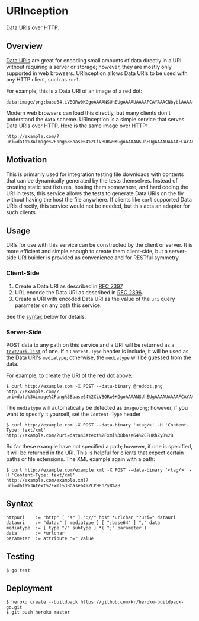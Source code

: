 # URInception
[Data URIs](http://en.wikipedia.org/wiki/Data_URI_scheme) over HTTP.

## Overview
[Data URIs](http://en.wikipedia.org/wiki/Data_URI_scheme) are great for encoding 
small amounts of data directly in a URI without requiring a server or storage; 
however, they are mostly only supported in web browsers. URInception allows
Data URIs to be used with any HTTP client, such as `curl`.

For example, this is a Data URI of an image of a red dot:

    data:image/png;base64,iVBORw0KGgoAAAANSUhEUgAAAAUAAAAFCAYAAACNbyblAAAAHElEQVQI12P4//8/w38GIAXDIBKE0DHxgljNBAAO9TXL0Y4OHwAAAABJRU5ErkJggg==

Modern web browsers can load this directly, but many clients don't understand the `data` scheme. 
URInception is a simple service that serves Data URIs over HTTP. Here is the same image over HTTP:

    http://example.com/?uri=data%3Aimage%2Fpng%3Bbase64%2CiVBORw0KGgoAAAANSUhEUgAAAAUAAAAFCAYAAACNbyblAAAAHElEQVQI12P4%2F%2F8%2Fw38GIAXDIBKE0DHxgljNBAAO9TXL0Y4OHwAAAABJRU5ErkJggg%3D%3D

## Motivation
This is primarily used for integration testing file downloads with contents that can be dynamically
generated by the tests themselves. Instead of creating static test fixtures, hosting them somewhere, 
and hard coding the URI in tests, this service allows the tests to generate Data URIs on the fly
without having the host the file anywhere. If clients like `curl` supported Data URIs directly, 
this service would not be needed, but this acts an adapter for such clients.

## Usage
URIs for use with this service can be constructed by the client or server. It is more efficient and simple enough to create them client-side, but a server-side URI builder is provided as convenience and for RESTful symmetry. 

### Client-Side

1. Create a Data URI as described in [RFC 2397](https://www.ietf.org/rfc/rfc2397.txt).
2. URL encode the Data URI as described in [RFC 2396](http://www.ietf.org/rfc/rfc2396.txt).
3. Create a URI with encoded Data URI as the value of the `uri` query parameter on any path this service.

See the [syntax](#syntax) below for details.

### Server-Side

POST data to any path on this service and a URI will be returned as a 
[`text/uri-list`](http://tools.ietf.org/html/rfc2483) of one. 
If a `Content-Type` header is include, it will be used as the Data URI's `mediatype`;
otherwise, the `mediatype` will be guessed from the data. 

For example, to create the URI of the red dot above:

    $ curl http://example.com -X POST --data-binary @reddot.png
    http://example.com/?uri=data%3Aimage%2Fpng%3Bbase64%2CiVBORw0KGgoAAAANSUhEUgAAAAUAAAAFCAYAAACNbyblAAAAHElEQVQI12P4%2F%2F8%2Fw38GIAXDIBKE0DHxgljNBAAO9TXL0Y4OHwAAAABJRU5ErkJggg%3D%3D

The `mediatype` will automatically be detected as `image/png`; however, if you want to specify it yourself, set the `Content-Type` header

    $ curl http://example.com -X POST --data-binary '<tag/>' -H 'Content-Type: text/xml'
    http://example.com/?uri=data%3Atext%2Fxml%3Bbase64%2CPHRhZy8%2B

So far these example have not specified a path; however, if one is specified, it will be returned in the URI. This is helpful for clients that expect certain paths or file extensions. The XML example again with a path:

    $ curl http://example.com/example.xml -X POST --data-binary '<tag/>' -H 'Content-Type: text/xml'
    http://example.com/example.xml?uri=data%3Atext%2Fxml%3Bbase64%2CPHRhZy8%2B

## Syntax
```
httpuri    := "http" [ "s" ] "://" host *urlchar "?uri=" datauri
datauri    := "data:" [ mediatype ] [ ";base64" ] "," data
mediatype  := [ type "/" subtype ] *( ";" parameter )
data       := *urlchar
parameter  := attribute "=" value
```

## Testing

    $ go test

## Deployment

    $ heroku create --buildpack https://github.com/kr/heroku-buildpack-go.git
    $ git push heroku master
